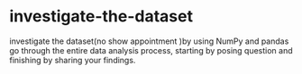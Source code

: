 # investigate-the-dataset
investigate  the dataset(no show appointment )by using NumPy and pandas  go through   the entire data analysis process, starting by posing question and finishing by sharing your findings.
